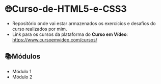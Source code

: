 # 🌐Curso-de-HTML5-e-CSS3
- Repositório onde vai estar armazenados os exercícios e desafios do curso realizados por mim.
- Link para os cursos da plataforma do **Curso em Vídeo**: https://www.cursoemvideo.com/cursos/ 

## 📚Módulos
- Módulo 1
- Módulo 2
